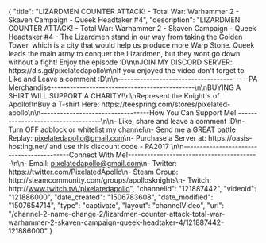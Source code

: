{
    "title": "LIZARDMEN COUNTER ATTACK! - Total War: Warhammer 2 - Skaven Campaign - Queek Headtaker #4",
    "description": "LIZARDMEN COUNTER ATTACK! - Total War: Warhammer 2 - Skaven Campaign - Queek Headtaker #4 - The Lizardmen stand in our way from taking the Golden Tower, which is a city that would help us produce more Warp Stone. Queek leads the main army to conquer the Lizardmen, but they wont go down without a fight! Enjoy the episode :D\n\nJOIN MY DISCORD SERVER: https:\/\/dis.gd\/pixelatedapollo\n\nIf you enjoyed the video don't forget to Like and Leave a comment :D\n\n-----------------------------------------PA Merchandise---------------------------------------------\n\nBUYING A SHIRT WILL SUPPORT A CHARITY!\n\nRepresent the Knight's of Apollo!\nBuy a T-shirt Here: https:\/\/teespring.com\/stores\/pixelated-apollo\n\n----------------------------------How You Can Support Me! -----------------------------------\n\n- Like, share and leave a comment :D\n- Turn OFF adblock or whitelist my channel\n- Send me a GREAT battle Replay: pixelatedapollo@gmail.com\n- Purchase a Server at: https:\/\/oasis-hosting.net\/ and use this discount code - PA2017 \n\n------------------------------------------Connect With Me!-----------------------------------------\n\n- Email: pixelatedapollo@gmail.com\n- Twitter: https:\/\/twitter.com\/PixelatedApollo\n- Steam Group:  http:\/\/steamcommunity.com\/groups\/apollosknights\n- Twitch: http:\/\/www.twitch.tv\/pixelatedapollo",
    "channelid": "121887442",
    "videoid": "121886000",
    "date_created": "1506783608",
    "date_modified": "1507654714",
    "type": "captivate",
    "layout": "channelVideo",
    "url": "\/channel-2-name-change-2\/lizardmen-counter-attack-total-war-warhammer-2-skaven-campaign-queek-headtaker-4\/121887442-121886000"
}
